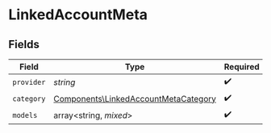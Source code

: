 # LinkedAccountMeta


## Fields

| Field                                                                                        | Type                                                                                         | Required                                                                                     | Description                                                                                  |
| -------------------------------------------------------------------------------------------- | -------------------------------------------------------------------------------------------- | -------------------------------------------------------------------------------------------- | -------------------------------------------------------------------------------------------- |
| `provider`                                                                                   | *string*                                                                                     | :heavy_check_mark:                                                                           | N/A                                                                                          |
| `category`                                                                                   | [Components\LinkedAccountMetaCategory](../../Models/Components/LinkedAccountMetaCategory.md) | :heavy_check_mark:                                                                           | N/A                                                                                          |
| `models`                                                                                     | array<string, *mixed*>                                                                       | :heavy_check_mark:                                                                           | N/A                                                                                          |